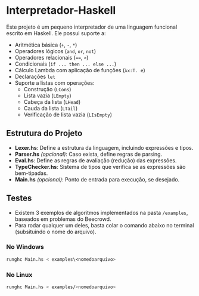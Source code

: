 # Interpretador-Haskell

Este projeto é um pequeno interpretador de uma linguagem funcional escrito em Haskell. Ele possui suporte a:

- Aritmética básica (`+`, `-`, `*`)
- Operadores lógicos (`and`, `or`, `not`)
- Operadores relacionais (`==`, `<`)
- Condicionais (`if ... then ... else ...`)
- Cálculo Lambda com aplicação de funções (`λx:T. e`)
- Declarações `let`
- Suporte a listas com operações:
  - Construção (`LCons`)
  - Lista vazia (`LEmpty`)
  - Cabeça da lista (`LHead`)
  - Cauda da lista (`LTail`)
  - Verificação de lista vazia (`LIsEmpty`)

## Estrutura do Projeto

- **Lexer.hs**: Define a estrutura da linguagem, incluindo expressões e tipos.
- **Parser.hs** *(opcional)*: Caso exista, define regras de parsing.
- **Eval.hs**: Define as regras de avaliação (redução) das expressões.
- **TypeChecker.hs**: Sistema de tipos que verifica se as expressões são bem-tipadas.
- **Main.hs** *(opcional)*: Ponto de entrada para execução, se desejado.

## Testes

- Existem 3 exemplos de algoritmos implementados na pasta `/examples`, baseados em problemas do Beecrowd.
- Para rodar qualquer um deles, basta colar o comando abaixo no terminal (subsituindo o nome do arquivo).

### No Windows

```bash
runghc Main.hs < examples\<nomedoarquivo>
```

### No Linux

```bash
runghc Main.hs < examples/<nomedoarquivo>
```
